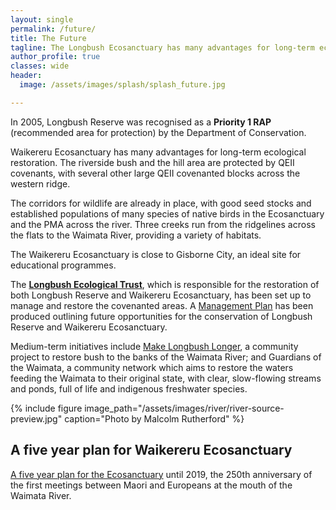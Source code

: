 ```yaml
---
layout: single
permalink: /future/
title: The Future
tagline: The Longbush Ecosanctuary has many advantages for long-term ecological restoration. 
author_profile: true
classes: wide
header:
  image: /assets/images/splash/splash_future.jpg

---
```


In 2005, Longbush Reserve was recognised as a **Priority 1 RAP** (recommended area for protection) by the Department of Conservation.

Waikereru Ecosanctuary has many advantages for long-term ecological restoration. The riverside bush and the hill area are protected by QEII covenants, with several other large QEII covenanted blocks across the western ridge.

The corridors for wildlife are already in place, with good seed stocks and established populations of many species of native birds in the Ecosanctuary and the PMA across the river. Three creeks run from the ridgelines across the flats to the Waimata River, providing a variety of habitats.

The Waikereru Ecosanctuary is close to Gisborne City, an ideal site for educational programmes. 

The **[Longbush Ecological Trust](/trust/)**, which is responsible for the restoration of both Longbush Reserve and Waikereru Ecosanctuary, has been set up to manage and restore the covenanted areas. A [Management Plan](/assets/documents/LongbushAndWaikereruManagementPlan.pdf) has been produced outlining future opportunities for the conservation of Longbush Reserve and Waikereru Ecosanctuary.

Medium-term initiatives include [Make Longbush Longer](/assets/documents/MakeLongbushLonger.pdf), a community project to restore bush to the banks of the Waimata River; and Guardians of the Waimata, a community network which aims to restore the waters feeding the Waimata to their original state, with clear, slow-flowing streams and ponds, full of life and indigenous freshwater species.

{% include figure image_path="/assets/images/river/river-source-preview.jpg" caption="Photo by Malcolm Rutherford" %}


## A five year plan for Waikereru Ecosanctuary

[A five year plan for the Ecosanctuary](/assets/documents/LongbushFiveYearPlan.pdf) until 2019, the 250th anniversary of the first meetings between Maori and Europeans at the mouth of the Waimata River.
